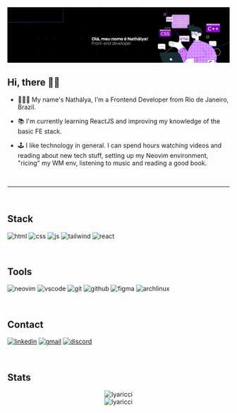 <img src="header-nathalya.png">

<br>

## Hi, there 👋🏻

- 👩🏻‍💻 My name's Nathálya, I'm a Frontend Developer from Rio de Janeiro, Brazil.

- 📚 I'm currently learning ReactJS and improving my knowledge of the basic FE stack.

- 🕹 I like technology in general. I can spend hours watching videos and reading about new tech stuff, setting up my Neovim environment, "ricing" my WM env, listening to music and reading a good book.

<br>
<hr>
<br>

## Stack

![html](https://img.shields.io/badge/HTML5-E34F26?style=for-the-badge&logo=html5&logoColor=white)
![css](https://img.shields.io/badge/CSS3-1572B6?style=for-the-badge&logo=css3&logoColor=white)
![js](https://img.shields.io/badge/JavaScript-F7DF1E?style=for-the-badge&logo=javascript&logoColor=100000)
![tailwind](https://img.shields.io/badge/Tailwind_CSS-38B2AC?style=for-the-badge&logo=tailwind-css&logoColor=white)
![react](https://img.shields.io/badge/React-20232A?style=for-the-badge&logo=react&logoColor=61DAFB)

<br>

## Tools

![neovim](https://img.shields.io/badge/NeoVim-%2357A143.svg?&style=for-the-badge&logo=neovim&logoColor=white)
![vscode](https://img.shields.io/badge/VSCode-0078D4?style=for-the-badge&logo=visual%20studio%20code&logoColor=white)
![git](https://img.shields.io/badge/GIT-E44C30?style=for-the-badge&logo=git&logoColor=white)
![github](https://img.shields.io/badge/GitHub-100000?style=for-the-badge&logo=github&logoColor=white)
![figma](https://img.shields.io/badge/Figma-e63946?style=for-the-badge&logo=figma&logoColor=white)
![archlinux](https://img.shields.io/badge/Arch_Linux-1793D1?style=for-the-badge&logo=arch-linux&logoColor=white)

<br>

## Contact

<a href="https://linkedin.com/in/lyaricci">![linkedin](https://img.shields.io/badge/LinkedIn-0077B5?style=for-the-badge&logo=linkedin&logoColor=white)</a>
<a href="mailto:nathalyaricci@gmail.com">![gmail](https://img.shields.io/badge/Gmail-D14836?style=for-the-badge&logo=gmail&logoColor=white)</a>
<a href="https://discord.com/users/506557042530451482">![discord](https://img.shields.io/badge/Discord-5865F2?style=for-the-badge&logo=discord&logoColor=white)</a>

<br>

## Stats

<div align="center">
  <img src="https://github-readme-stats.vercel.app/api/top-langs?username=lyaricci&show_icons=true&theme=tokyonight&locale=en&layout=compact&hide_border=true" alt="lyaricci" />
</div>

<div align="center">
  <img src="https://github-readme-stats.vercel.app/api?username=lyaricci&show_icons=true&theme=tokyonight&locale=en&hide_border=true" alt="lyaricci">
</div>
